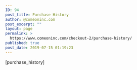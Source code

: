 ```yaml
---
ID: 94
post_title: Purchase History
author: @comeoninc.com
post_excerpt: ""
layout: page
permalink: >
  https://www.comeoninc.com/checkout-2/purchase-history/
published: true
post_date: 2019-07-15 01:19:23
---
```

[purchase_history]